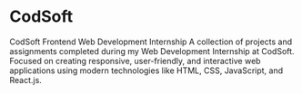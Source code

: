 # CodSoft
CodSoft Frontend Web Development Internship A collection of projects and assignments completed during my  Web Development Internship at CodSoft. Focused on creating responsive, user-friendly, and interactive web applications using modern technologies like HTML, CSS, JavaScript, and React.js.
